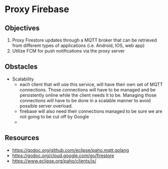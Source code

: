 # Proxy Firebase

## Objectives
1. Proxy Firestore updates through a MQTT broker that can be retrieved from different types of applications (i.e. Android, IOS, web app)
2. Utilize FCM for push notifications via the proxy server

## Obstacles
- Scalability
  - each client that will use this service, will have their own set of MQTT connections. Those connections will have to be managed and be persistently online while the client needs it to be. Managing those connections will have to be done in a scalable manner to avoid possible server overload.
  - firebase will also need their connections managed to be sure we are not going to be cut off by Google
  - 

## Resources
- https://godoc.org/github.com/eclipse/paho.mqtt.golang
- https://godoc.org/cloud.google.com/go/firestore
- https://www.eclipse.org/paho/clients/js/
